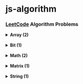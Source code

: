 # js-algorithm

### [LeetCode](https://leetcode.com/problemset/all/) Algorithm Problems


<details>
  <summary> <strong> Array (2) </strong> </summary>

> - [x] 1480. [Running Sum of 1d Array](https://github.com/celine-yoon/js-algorithm/blob/main/2023/Feb/1480.md)
> - [x] 1672. [Richest Customer Wealth](https://github.com/celine-yoon/js-algorithm/blob/main/2023/Feb/1672.md)

</details>

<br/>

<details>
  <summary> <strong> Bit (1) </strong> </summary>

> - [x] 1342. [Number of Steps to Reduce a Number to Zero](https://github.com/celine-yoon/js-algorithm/blob/main/2023/Feb/1342.md)

</details>

<br/>

<details>
  <summary> <strong> Math (2) </strong> </summary>
  
> - [x] 412. [Fizz Buzz](https://github.com/celine-yoon/js-algorithm/blob/main/2023/Feb/412.md)
> - [x] 1342. [Number of Steps to Reduce a Number to Zero](https://github.com/celine-yoon/js-algorithm/blob/main/2023/Feb/1342.md)

</details>

<br/>

<details>
  <summary> <strong> Matrix (1) </strong> </summary>
  
> - [x] 1672. [Richest Customer Wealth](https://github.com/celine-yoon/js-algorithm/blob/main/2023/Feb/1672.md)

</details>

<br/>

<details>
  <summary> <strong> String (1) </strong> </summary>
  
> - [x] 412. [Fizz Buzz](https://github.com/celine-yoon/js-algorithm/blob/main/2023/Feb/412.md)

</details>

